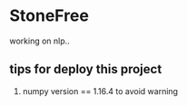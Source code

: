 # StoneFree
working on nlp..
## tips for deploy this project
1. numpy version == 1.16.4 to avoid warning
